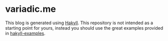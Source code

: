 # variadic.me

This blog is generated using [Hakyll][hakyll]. This repository is not intended as a starting point for yours, instead you should use the great examples provided in [hakyll-examples][examples].

[examples]: https://github.com/jaspervdj/hakyll-examples
[hakyll]: http://jaspervdj.be/hakyll/index.html
[cch]: http://creativecommons.org/licenses/by/3.0/
[cc]: http://creativecommons.org/licenses/by/3.0/legalcode
[al]: http://www.apache.org/licenses/LICENSE-2.0
